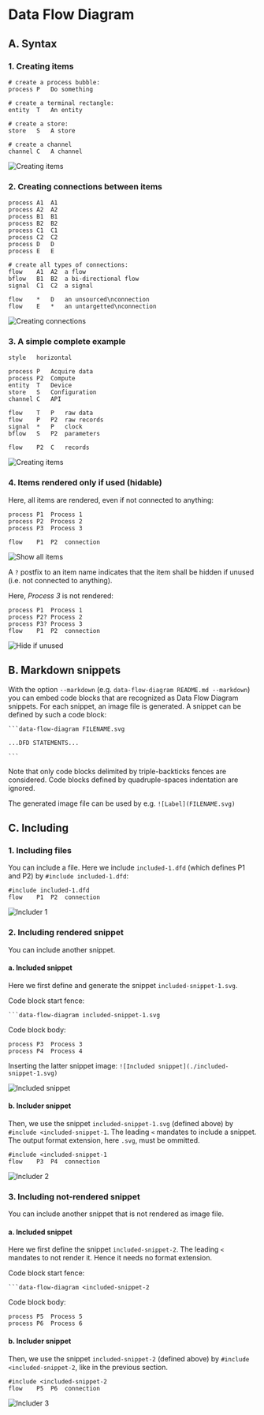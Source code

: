 # Data Flow Diagram

## A. Syntax

### 1. Creating items

```data-flow-diagram items.svg
# create a process bubble:
process	P	Do something

# create a terminal rectangle:
entity	T	An entity

# create a store:
store	S	A store

# create a channel
channel	C	A channel
```
![Creating items](./items.svg)

### 2. Creating connections between items

```data-flow-diagram connections.svg
process	A1	A1
process	A2	A2
process	B1	B1
process	B2	B2
process	C1	C1
process	C2	C2
process D	D
process E	E

# create all types of connections:
flow	A1	A2	a flow
bflow	B1	B2	a bi-directional flow
signal	C1	C2	a signal

flow	*	D	an unsourced\nconnection
flow	E	*	an untargetted\nconnection
```
![Creating connections](./connections.svg)

### 3. A simple complete example
```data-flow-diagram complete-example.svg
style	horizontal

process	P	Acquire data
process	P2	Compute
entity	T	Device
store	S	Configuration
channel	C	API

flow	T	P	raw data
flow	P	P2	raw records
signal	*	P	clock
bflow	S	P2	parameters

flow	P2	C  	records
```
![Creating items](./complete-example.svg)

### 4. Items rendered only if used (hidable)

Here, all items are rendered, even if not connected to anything:

```data-flow-diagram show-all-items.svg
process	P1	Process 1
process	P2	Process 2
process	P3	Process 3

flow	P1	P2	connection
```
![Show all items](./show-all-items.svg)

A `?` postfix to an item name indicates that the item shall be hidden if unused (i.e. not connected to anything).

Here, *Process 3* is not rendered:

```data-flow-diagram hide-if-unused.svg
process	P1	Process 1
process	P2?	Process 2
process	P3?	Process 3
flow	P1	P2	connection
```
![Hide if unused](./hide-if-unused.svg)

## B. Markdown snippets

With the option `--markdown` (e.g. `data-flow-diagram README.md --markdown`)
you can embed code blocks that are recognized as Data Flow Diagram snippets.
For each snippet, an image file is generated. A snippet can be defined by
such a code block:

    ```data-flow-diagram FILENAME.svg

    ...DFD STATEMENTS...

    ```

Note that only code blocks delimited by triple-backticks fences are considered.
Code blocks defined by quadruple-spaces indentation are ignored.

The generated image file can be used by e.g. `![Label](FILENAME.svg)`

## C. Including

### 1. Including files

You can include a file. Here we include `included-1.dfd` (which defines P1 and
P2) by `#include included-1.dfd`:

```data-flow-diagram includer-1.svg
#include included-1.dfd
flow	P1	P2	connection
```
![Includer 1](./includer-1.svg)

### 2. Including rendered snippet

You can include another snippet.

#### a. Included snippet

Here we first define and generate the snippet `included-snippet-1.svg`.

Code block start fence:

    ```data-flow-diagram included-snippet-1.svg

Code block body:

```data-flow-diagram included-snippet-1.svg
process	P3	Process 3
process	P4	Process 4
```

Inserting the latter snippet image: `![Included snippet](./included-snippet-1.svg)`

![Included snippet](./included-snippet-1.svg)
#### b. Includer snippet

Then, we use the snippet `included-snippet-1.svg` (defined above) by
`#include <included-snippet-1`. The leading `<` mandates to include a
snippet. The output format extension, here `.svg`, must be ommitted.

```data-flow-diagram includer-2.svg
#include <included-snippet-1
flow	P3	P4	connection
```
![Includer 2](./includer-2.svg)

### 3. Including not-rendered snippet

You can include another snippet that is not rendered as image file.
#### a. Included snippet

Here we first define the snippet `included-snippet-2`. The leading `<`
mandates to not render it. Hence it needs no format extension.

Code block start fence:

    ```data-flow-diagram <included-snippet-2

Code block body:

```data-flow-diagram <included-snippet-2
process	P5	Process 5
process	P6	Process 6
```
#### b. Includer snippet

Then, we use the snippet `included-snippet-2` (defined above) by
`#include <included-snippet-2`, like in the previous section.

```data-flow-diagram includer-3.svg
#include <included-snippet-2
flow	P5	P6	connection
```
![Includer 3](./includer-3.svg)
